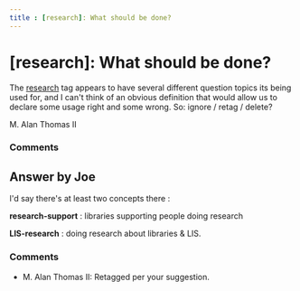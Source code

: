 ```yaml
---
title : [research]: What should be done?
---
```

[research]: What should be done?
=====================
The
[research](http://libraries.stackexchange.com/questions/tagged/research "show questions tagged 'research'")
tag appears to have several different question topics its being used
for, and I can't think of an obvious definition that would allow us to
declare some usage right and some wrong. So: ignore / retag / delete?

M. Alan Thomas II

### Comments ###


Answer by Joe
----------------
I'd say there's at least two concepts there :

**research-support** : libraries supporting people doing research

**LIS-research** : doing research about libraries & LIS.

### Comments ###
* M. Alan Thomas II: Retagged per your suggestion.

